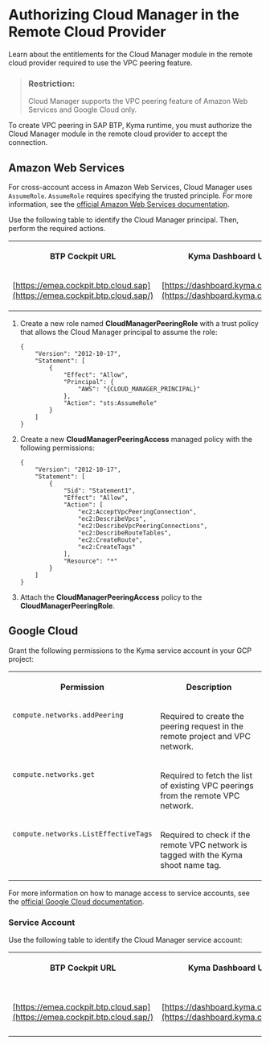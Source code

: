 <!-- loioe7ef5a3258a240cb87b6de8baa63f4fa -->

# Authorizing Cloud Manager in the Remote Cloud Provider

Learn about the entitlements for the Cloud Manager module in the remote cloud provider required to use the VPC peering feature.

> ### Restriction:  
> Cloud Manager supports the VPC peering feature of Amazon Web Services and Google Cloud only.

To create VPC peering in SAP BTP, Kyma runtime, you must authorize the Cloud Manager module in the remote cloud provider to accept the connection.



<a name="loioe7ef5a3258a240cb87b6de8baa63f4fa__section_knh_pcf_32c"/>

## Amazon Web Services

For cross-account access in Amazon Web Services, Cloud Manager uses `AssumeRole`. `AssumeRole` requires specifying the trusted principle. For more information, see the [official Amazon Web Services documentation](https://awscli.amazonaws.com/v2/documentation/api/latest/reference/sts/assume-role.html).

Use the following table to identify the Cloud Manager principal. Then, perform the required actions.


<table>
<tr>
<th valign="top">

BTP Cockpit URL

</th>
<th valign="top">

Kyma Dashboard URL

</th>
<th valign="top">

Cloud Manager Principal

</th>
</tr>
<tr>
<td valign="top">

[https://emea.cockpit.btp.cloud.sap](https://emea.cockpit.btp.cloud.sap/)

</td>
<td valign="top">

[https://dashboard.kyma.cloud.sap](https://dashboard.kyma.cloud.sap/)

</td>
<td valign="top">

`arn:aws:iam::194230256199:user/cloud-manager-peering-prod`

</td>
</tr>
</table>

1.  Create a new role named **CloudManagerPeeringRole** with a trust policy that allows the Cloud Manager principal to assume the role:

    ```
    {
        "Version": "2012-10-17",
        "Statement": [
            {
                "Effect": "Allow",
                "Principal": {
                    "AWS": "{CLOUD_MANAGER_PRINCIPAL}"
                },
                "Action": "sts:AssumeRole"
            }
        ]
    }
    
    ```

2.  Create a new **CloudManagerPeeringAccess** managed policy with the following permissions:

    ```
    {
        "Version": "2012-10-17",
        "Statement": [
            {
                "Sid": "Statement1",
                "Effect": "Allow",
                "Action": [
                    "ec2:AcceptVpcPeeringConnection",
                    "ec2:DescribeVpcs",
                    "ec2:DescribeVpcPeeringConnections",
                    "ec2:DescribeRouteTables",
                    "ec2:CreateRoute",
                    "ec2:CreateTags"
                ],
                "Resource": "*"
            }
        ]
    }
    ```

3.  Attach the **CloudManagerPeeringAccess** policy to the **CloudManagerPeeringRole**.




<a name="loioe7ef5a3258a240cb87b6de8baa63f4fa__section_nnh_pcf_32c"/>

## Google Cloud

Grant the following permissions to the Kyma service account in your GCP project:


<table>
<tr>
<th valign="top">

Permission

</th>
<th valign="top">

Description

</th>
</tr>
<tr>
<td valign="top">

`compute.networks.addPeering`

</td>
<td valign="top">

Required to create the peering request in the remote project and VPC network.

</td>
</tr>
<tr>
<td valign="top">

`compute.networks.get`

</td>
<td valign="top">

Required to fetch the list of existing VPC peerings from the remote VPC network.

</td>
</tr>
<tr>
<td valign="top">

`compute.networks.ListEffectiveTags`

</td>
<td valign="top">

Required to check if the remote VPC network is tagged with the Kyma shoot name tag.

</td>
</tr>
</table>

For more information on how to manage access to service accounts, see the [official Google Cloud documentation](https://cloud.google.com/iam/docs/manage-access-service-accounts).



### Service Account

Use the following table to identify the Cloud Manager service account:


<table>
<tr>
<th valign="top">

BTP Cockpit URL

</th>
<th valign="top">

Kyma Dashboard URL

</th>
<th valign="top">

Cloud Manager Service Account

</th>
</tr>
<tr>
<td valign="top">

[https://emea.cockpit.btp.cloud.sap](https://emea.cockpit.btp.cloud.sap/)

</td>
<td valign="top">

[https://dashboard.kyma.cloud.sap](https://dashboard.kyma.cloud.sap/)

</td>
<td valign="top">

`cloud-manager-peering@sap-ti-dx-kyma-mps-prod.iam.gserviceaccount.com`

</td>
</tr>
</table>

